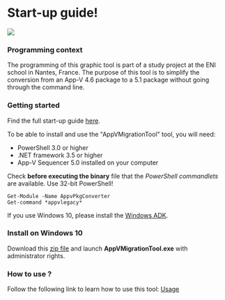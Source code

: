 # Start-up guide!

![](https://raw.githubusercontent.com/julienbriault/AppVMigrationTool/master/icones/github-icone.png)

### Programming context

The programming of this graphic tool is part of a study project at the ENI school in Nantes, France. The purpose of this tool is to simplify the conversion from an App-V 4.6 package to a 5.1 package without going through the command line.

### Getting started

Find the full start-up guide [here](https://julien-briault.gitbook.io/appvmigrationtool/).

To be able to install and use the "AppVMigrationTool" tool, you will need:

* PowerShell 3.0 or higher  
* .NET framework 3.5 or higher 
* App-V Sequencer 5.0 installed on your computer

Check **before executing the binary** file that the _PowerShell commandlets_ are available. Use 32-bit PowerShell!

```text
Get-Module -Name AppvPkgConverter
Get-command *appvlegacy*
```

If you use Windows 10, please install the [Windows ADK](https://docs.microsoft.com/en-us/windows-hardware/get-started/adk-install).

### Install on Windows 10

Download this [zip file](https://github.com/julienbriault/AppVMigrationTool/releases/download/0.0.4/AppVMigrationTool.zip) and launch **AppVMigrationTool.exe** with administrator rights.

### How to use ?

Follow the following link to learn how to use this tool: [Usage](https://github.com/julienbriault/AppVMigrationTool/blob/master/usage.md)
